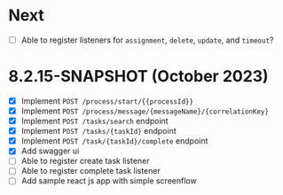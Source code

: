 # Next
- [ ] Able to register listeners for `assignment`, `delete`, `update`, and `timeout`?

# 8.2.15-SNAPSHOT (October 2023)

- [x] Implement `POST /process/start/{{processId}}`
- [x] Implement `POST /process/message/{messageName}/{correlationKey}`
- [x] Implement `POST /tasks/search` endpoint
- [x] Implement `POST /tasks/{taskId}` endpoint
- [x] Implement `POST /task/{taskId}/complete` endpoint
- [x] Add swagger ui
- [ ] Able to register create task listener
- [ ] Able to register complete task listener
- [ ] Add sample react js app with simple screenflow
